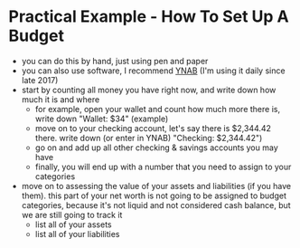 # Practical Example - How To Set Up A Budget

* you can do this by hand, just using pen and paper
* you can also use software, I recommend [YNAB](https://www.ynab.com) (I'm using it daily since late 2017)
* start by counting all money you have right now, and write down how much it is and where
  * for example, open your wallet and count how much more there is, write down "Wallet: $34" (example)
  * move on to your checking account, let's say there is $2,344.42 there. write down (or enter in YNAB) "Checking: $2,344.42")
  * go on and add up all other checking & savings accounts you may have
  * finally, you will end up with a number that you need to assign to your categories
* move on to assessing the value of your assets and liabilities (if you have them). this part of your net worth is not going to be assigned to budget categories, because it's not liquid and not considered cash balance, but we are still going to track it
  * list all of your assets
  * list all of your liabilities
